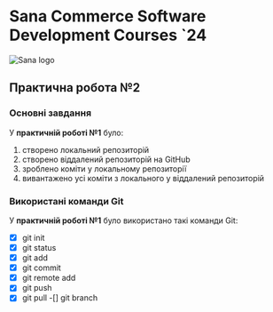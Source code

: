 # Sana Commerce Software Development Courses `24
![Sana logo](https://upload.wikimedia.org/wikipedia/commons/0/08/Sana_Commerce_Logo.png)

## Практична робота №2
### Основні завдання
У **практичній роботі №1** було:
1. створено локальний репозиторій
1. створено віддалений репозиторій на GitHub
1. зроблено коміти у локальному репозиторії
1. вивантажено усі коміти з локального у віддалений репозиторій

### Використані команди Git
У **практичній роботі №1** було використано такі команди Git:
-[x] git init
-[x] git status
-[x] git add
-[x] git commit
-[x] git remote add
-[x] git push
-[x] git pull
-[] git branch
